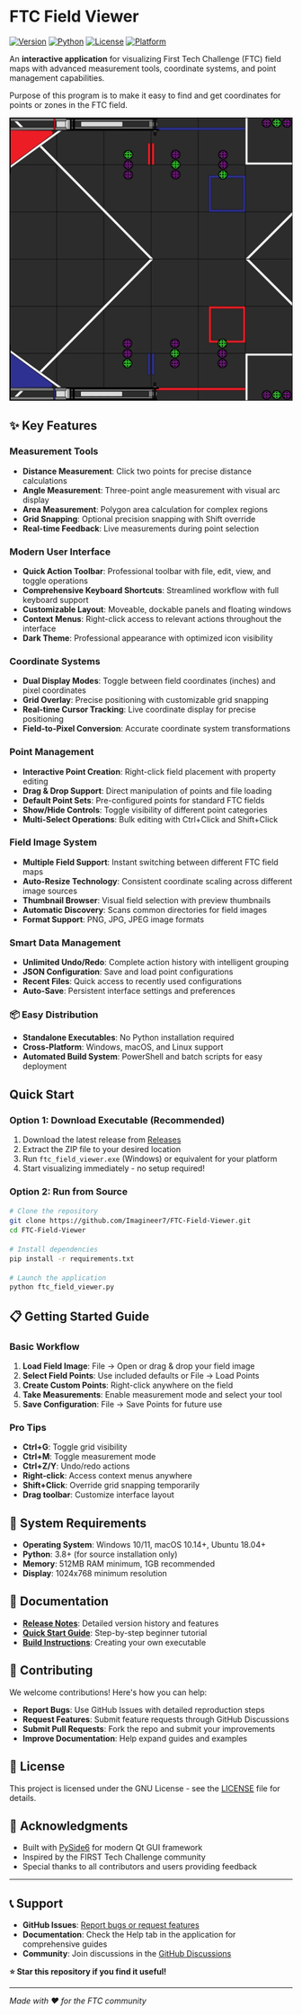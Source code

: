 # FTC Field Viewer

[![Version](https://img.shields.io/badge/version-1.3.2-blue.svg)](https://github.com/Imagineer7/FTC-Field-Viewer/releases)
[![Python](https://img.shields.io/badge/python-3.8+-green.svg)](https://python.org)
[![License](https://img.shields.io/badge/license-MIT-orange.svg)](LICENSE)
[![Platform](https://img.shields.io/badge/platform-Windows%20%7C%20macOS%20%7C%20Linux-lightgrey.svg)](https://github.com/Imagineer7/FTC-Field-Viewer)

An **interactive application** for visualizing First Tech Challenge (FTC) field maps with advanced measurement tools, coordinate systems, and point management capabilities.

Purpose of this program is to make it easy to find and get coordinates for points or zones in the FTC field.

![FTC Field Viewer Interface](Field%20Maps/decode-dark.png)

## ✨ Key Features

### **Measurement Tools**
- **Distance Measurement**: Click two points for precise distance calculations
- **Angle Measurement**: Three-point angle measurement with visual arc display
- **Area Measurement**: Polygon area calculation for complex regions
- **Grid Snapping**: Optional precision snapping with Shift override
- **Real-time Feedback**: Live measurements during point selection

### **Modern User Interface**
- **Quick Action Toolbar**: Professional toolbar with file, edit, view, and toggle operations
- **Comprehensive Keyboard Shortcuts**: Streamlined workflow with full keyboard support
- **Customizable Layout**: Moveable, dockable panels and floating windows
- **Context Menus**: Right-click access to relevant actions throughout the interface
- **Dark Theme**: Professional appearance with optimized icon visibility

### **Coordinate Systems**
- **Dual Display Modes**: Toggle between field coordinates (inches) and pixel coordinates
- **Grid Overlay**: Precise positioning with customizable grid snapping
- **Real-time Cursor Tracking**: Live coordinate display for precise positioning
- **Field-to-Pixel Conversion**: Accurate coordinate system transformations

### **Point Management**
- **Interactive Point Creation**: Right-click field placement with property editing
- **Drag & Drop Support**: Direct manipulation of points and file loading
- **Default Point Sets**: Pre-configured points for standard FTC fields
- **Show/Hide Controls**: Toggle visibility of different point categories
- **Multi-Select Operations**: Bulk editing with Ctrl+Click and Shift+Click

### **Field Image System**
- **Multiple Field Support**: Instant switching between different FTC field maps
- **Auto-Resize Technology**: Consistent coordinate scaling across different image sources
- **Thumbnail Browser**: Visual field selection with preview thumbnails
- **Automatic Discovery**: Scans common directories for field images
- **Format Support**: PNG, JPG, JPEG image formats

### **Smart Data Management**
- **Unlimited Undo/Redo**: Complete action history with intelligent grouping
- **JSON Configuration**: Save and load point configurations
- **Recent Files**: Quick access to recently used configurations
- **Auto-Save**: Persistent interface settings and preferences

### 📦 **Easy Distribution**
- **Standalone Executables**: No Python installation required
- **Cross-Platform**: Windows, macOS, and Linux support
- **Automated Build System**: PowerShell and batch scripts for easy deployment

## Quick Start

### Option 1: Download Executable (Recommended)
1. Download the latest release from [Releases](https://github.com/Imagineer7/FTC-Field-Viewer/releases)
2. Extract the ZIP file to your desired location
3. Run `ftc_field_viewer.exe` (Windows) or equivalent for your platform
4. Start visualizing immediately - no setup required!

### Option 2: Run from Source
```bash
# Clone the repository
git clone https://github.com/Imagineer7/FTC-Field-Viewer.git
cd FTC-Field-Viewer

# Install dependencies
pip install -r requirements.txt

# Launch the application
python ftc_field_viewer.py
```

## 📋 Getting Started Guide

### **Basic Workflow**
1. **Load Field Image**: File → Open or drag & drop your field image
2. **Select Field Points**: Use included defaults or File → Load Points
3. **Create Custom Points**: Right-click anywhere on the field
4. **Take Measurements**: Enable measurement mode and select your tool
5. **Save Configuration**: File → Save Points for future use

### **Pro Tips**
- **Ctrl+G**: Toggle grid visibility
- **Ctrl+M**: Toggle measurement mode
- **Ctrl+Z/Y**: Undo/redo actions
- **Right-click**: Access context menus anywhere
- **Shift+Click**: Override grid snapping temporarily
- **Drag toolbar**: Customize interface layout

## 🔧 System Requirements

- **Operating System**: Windows 10/11, macOS 10.14+, Ubuntu 18.04+
- **Python**: 3.8+ (for source installation only)
- **Memory**: 512MB RAM minimum, 1GB recommended
- **Display**: 1024x768 minimum resolution

## 📖 Documentation

- **[Release Notes](RELEASE_NOTES.md)**: Detailed version history and features
- **[Quick Start Guide](QUICK_START.md)**: Step-by-step beginner tutorial
- **[Build Instructions](BUILD_INSTRUCTIONS.md)**: Creating your own executable

## 🤝 Contributing

We welcome contributions! Here's how you can help:

- **Report Bugs**: Use GitHub Issues with detailed reproduction steps
- **Request Features**: Submit feature requests through GitHub Discussions
- **Submit Pull Requests**: Fork the repo and submit your improvements
- **Improve Documentation**: Help expand guides and examples

## 📄 License

This project is licensed under the GNU License - see the [LICENSE](LICENSE) file for details.

## 🙏 Acknowledgments

- Built with [PySide6](https://www.qt.io/qt-for-python) for modern Qt GUI framework
- Inspired by the FIRST Tech Challenge community
- Special thanks to all contributors and users providing feedback

---

## 📞 Support

- **GitHub Issues**: [Report bugs or request features](https://github.com/Imagineer7/FTC-Field-Viewer/issues)
- **Documentation**: Check the Help tab in the application for comprehensive guides
- **Community**: Join discussions in the [GitHub Discussions](https://github.com/Imagineer7/FTC-Field-Viewer/discussions)

**⭐ Star this repository if you find it useful!**

---

*Made with ❤️ for the FTC community*
